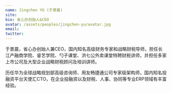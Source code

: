 ```yaml
---
name: Jingchen YU (于景晨)
site: 
bio: 省心办创始人&CEO
avatar: /assets/peoples/jingchen-yu/avatar.jpg
email: 
twitter: 
---
```


于景晨，省心办创始人兼CEO，国内知名高级财务专家和战略财税导师，担任长江产融商学院、睿艺学院、勺子课堂、洪七公外卖课堂特聘财税讲师，并担任多家上市公司及大型企业战略财税顾问及培训讲师。

历任华为全球战略规划部高级咨询师、用友畅捷通公司专家级架构师，国内知名投融资平台天使汇CTO，在企业投融资以及财税、人事、协同等专业ERP领域有丰富经验。
